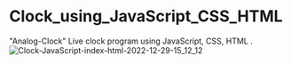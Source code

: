 # Clock_using_JavaScript_CSS_HTML
"Analog-Clock" Live clock program using JavaScript, CSS, HTML .
![Clock-JavaScript-index-html-2022-12-29-15_12_12](https://user-images.githubusercontent.com/116146092/209942501-91a476b7-795c-4d31-ba8a-c11120e1d211.png)
